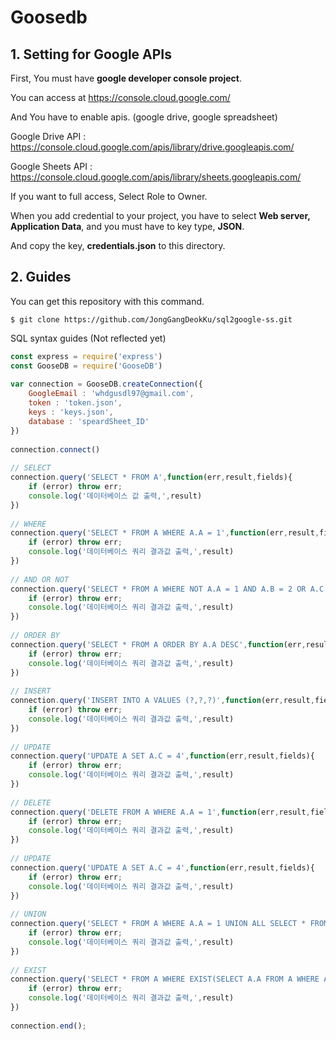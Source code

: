 # Goosedb

## 1. Setting for Google APIs

First, You must have **google developer console project**.

You can access at https://console.cloud.google.com/

And You have to enable apis. (google drive, google spreadsheet)

Google Drive API : https://console.cloud.google.com/apis/library/drive.googleapis.com/

Google Sheets API : https://console.cloud.google.com/apis/library/sheets.googleapis.com/

If you want to full access, Select Role to Owner.

When you add credential to your project, you have to select **Web server, Application Data**, and you must have to key type, **JSON**.

And copy the key, **credentials.json** to this directory.


## 2. Guides

You can get this repository with this command.

```
$ git clone https://github.com/JongGangDeokKu/sql2google-ss.git
```

SQL syntax guides (Not reflected yet)

``` js
const express = require('express')
const GooseDB = require('GooseDB')
​
var connection = GooseDB.createConnection({
    GoogleEmail : 'whdgusdl97@gmail.com',
    token : 'token.json',
    keys : 'keys.json',
    database : 'speardSheet_ID'
})
​
connection.connect()
​
// SELECT
connection.query('SELECT * FROM A',function(err,result,fields){
    if (error) throw err;
    console.log('데이터베이스 값 출력,',result)
})
​
// WHERE
connection.query('SELECT * FROM A WHERE A.A = 1',function(err,result,fields){
    if (error) throw err;
    console.log('데이터베이스 쿼리 결과값 출력,',result)
})
​
// AND OR NOT
connection.query('SELECT * FROM A WHERE NOT A.A = 1 AND A.B = 2 OR A.C = 3',function(err,result,fields){
    if (error) throw err;
    console.log('데이터베이스 쿼리 결과값 출력,',result)
})
​
// ORDER BY
connection.query('SELECT * FROM A ORDER BY A.A DESC',function(err,result,fields){
    if (error) throw err;
    console.log('데이터베이스 쿼리 결과값 출력,',result)
})
​
// INSERT
connection.query('INSERT INTO A VALUES (?,?,?)',function(err,result,fields){
    if (error) throw err;
    console.log('데이터베이스 쿼리 결과값 출력,',result)
})
​
// UPDATE
connection.query('UPDATE A SET A.C = 4',function(err,result,fields){
    if (error) throw err;
    console.log('데이터베이스 쿼리 결과값 출력,',result)
})
​
// DELETE
connection.query('DELETE FROM A WHERE A.A = 1',function(err,result,fields){
    if (error) throw err;
    console.log('데이터베이스 쿼리 결과값 출력,',result)
})
​
// UPDATE
connection.query('UPDATE A SET A.C = 4',function(err,result,fields){
    if (error) throw err;
    console.log('데이터베이스 쿼리 결과값 출력,',result)
})
​
// UNION
connection.query('SELECT * FROM A WHERE A.A = 1 UNION ALL SELECT * FROM B WHERE B.A = 1',function(err,result,fields){
    if (error) throw err;
    console.log('데이터베이스 쿼리 결과값 출력,',result)
})
​
// EXIST
connection.query('SELECT * FROM A WHERE EXIST(SELECT A.A FROM A WHERE A.A=1',function(err,result,fields){
    if (error) throw err;
    console.log('데이터베이스 쿼리 결과값 출력,',result)
})
​
connection.end();
```
